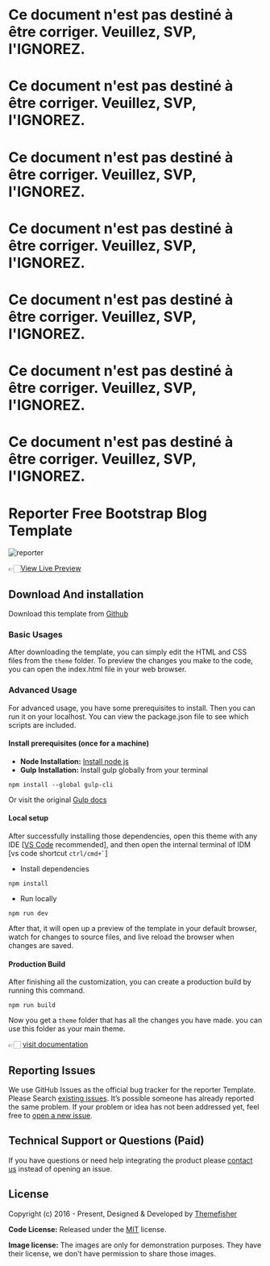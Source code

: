 # Ce document n'est pas destiné à être corriger. Veuillez, SVP, l'IGNOREZ.
# Ce document n'est pas destiné à être corriger. Veuillez, SVP, l'IGNOREZ.
# Ce document n'est pas destiné à être corriger. Veuillez, SVP, l'IGNOREZ.
# Ce document n'est pas destiné à être corriger. Veuillez, SVP, l'IGNOREZ.
# Ce document n'est pas destiné à être corriger. Veuillez, SVP, l'IGNOREZ.
# Ce document n'est pas destiné à être corriger. Veuillez, SVP, l'IGNOREZ.
# Ce document n'est pas destiné à être corriger. Veuillez, SVP, l'IGNOREZ.

# Reporter Free Bootstrap Blog Template

![reporter](https://demo.themefisher.com/thumbnails/reporter.png)

👉🏻[View Live Preview](https://demo.themefisher.com/reporter/)

<!-- download -->
## Download And installation

Download this template from [Github](https://github.com/themefisher/reporter/archive/main.zip)

<!-- installation -->
### Basic Usages

After downloading the template, you can simply edit the HTML and CSS files from the `theme` folder. To preview the changes you make to the code, you can open the index.html file in your web browser.

### Advanced Usage

For advanced usage, you have some prerequisites to install. Then you can run it on your localhost. You can view the package.json file to see which scripts are included.

#### Install prerequisites (once for a machine)

* **Node Installation:** [Install node js](https://nodejs.org/en/download/)
* **Gulp Installation:** Install gulp globally from your terminal

```
npm install --global gulp-cli
```

Or visit the original [Gulp docs](https://gulpjs.com/docs/en/getting-started/quick-start)

#### Local setup

After successfully installing those dependencies, open this theme with any IDE [[VS Code](https://code.visualstudio.com/) recommended], and then open the internal terminal of IDM [vs code shortcut <code>ctrl/cmd+\`</code>]

* Install dependencies

```
npm install
```

* Run locally

```
npm run dev
```

After that, it will open up a preview of the template in your default browser, watch for changes to source files, and live reload the browser when changes are saved.

#### Production Build

After finishing all the customization, you can create a production build by running this command.

```
npm run build
```

Now you get a `theme` folder that has all the changes you have made. you can use this folder as your main theme.

👉🏻 [visit documentation](https://docs.themefisher.com/reporter/)

<!-- reporting issue -->
## Reporting Issues

We use GitHub Issues as the official bug tracker for the reporter Template. Please Search [existing issues](https://github.com/themefisher/reporter/issues). It’s possible someone has already reported the same problem.
If your problem or idea has not been addressed yet, feel free to [open a new issue](https://github.com/themefisher/reporter/issues).

<!-- support -->
## Technical Support or Questions (Paid)

If you have questions or need help integrating the product please [contact us](mailto:mehedi@themefisher.com) instead of opening an issue.

<!-- licence -->
## License

Copyright (c) 2016 - Present, Designed & Developed by [Themefisher](https://themefisher.com)

**Code License:** Released under the [MIT](https://github.com/themefisher/reporter/blob/main/LICENSE) license.

**Image license:** The images are only for demonstration purposes. They have their license, we don't have permission to share those images.
